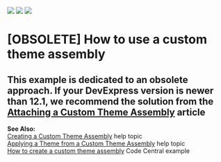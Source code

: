 <!-- default badges list -->
![](https://img.shields.io/endpoint?url=https://codecentral.devexpress.com/api/v1/VersionRange/128566948/13.2.5%2B)
[![](https://img.shields.io/badge/Open_in_DevExpress_Support_Center-FF7200?style=flat-square&logo=DevExpress&logoColor=white)](https://supportcenter.devexpress.com/ticket/details/E1764)
[![](https://img.shields.io/badge/📖_How_to_use_DevExpress_Examples-e9f6fc?style=flat-square)](https://docs.devexpress.com/GeneralInformation/403183)
<!-- default badges end -->
# [OBSOLETE] How to use a custom theme assembly

## This example is dedicated to an obsolete approach. If your DevExpress version is newer than 12.1, we recommend the solution from the [Attaching a Custom Theme Assembly](https://docs.devexpress.com/AspNet/16728/common-concepts/appearance-customization-theming/attaching-a-custom-theme-assembly) article
<strong>See Also:</strong><br />
<a href="http://documentation.devexpress.com/#AspNet/CustomDocument7044">Creating a Custom Theme Assembly</a> help topic<br />
<a href="http://documentation.devexpress.com/#AspNet/CustomDocument7068">Applying a Theme from a Custom Theme Assembly</a> help topic<br />
<a href="https://www.devexpress.com/Support/Center/p/E1742">How to create a custom theme assembly</a> Code Central example</p>


